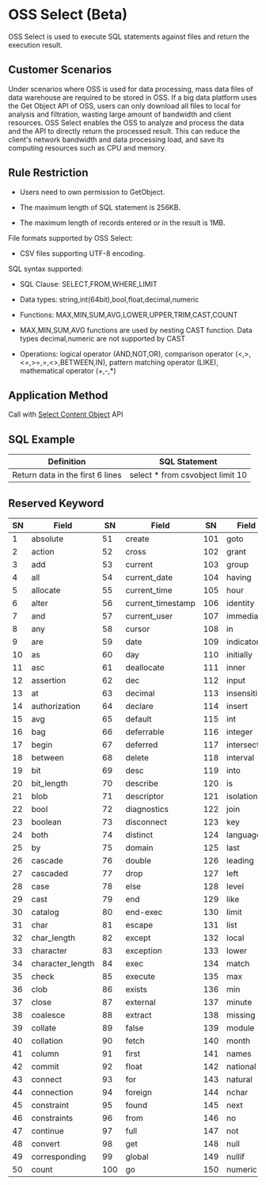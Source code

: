# OSS Select (Beta)

OSS Select is used to execute SQL statements against files and return the execution result.

## Customer Scenarios

Under scenarios where OSS is used for data processing, mass data files of data warehouse are required to be stored in OSS. If a big data platform uses the Get Object API of OSS, users can only download all files to local for analysis and filtration, wasting large amount of bandwidth and client resources.
OSS Select enables the OSS to analyze and process the data and the API to directly return the processed result. This can reduce the client's network bandwidth and data processing load, and save its computing resources such as CPU and memory.

## Rule Restriction

* Users need to own permission to GetObject.

* The maximum length of SQL statement is 256KB.

* The maximum length of records entered or in the result is 1MB.

File formats supported by OSS Select:

* CSV files supporting UTF-8 encoding. 

SQL syntax supported:

* SQL Clause: SELECT,FROM,WHERE,LIMIT

* Data types: string,int(64bit),bool,float,decimal,numeric

* Functions: MAX,MIN,SUM,AVG,LOWER,UPPER,TRIM,CAST,COUNT

* MAX,MIN,SUM,AVG functions are used by nesting CAST function. Data types decimal,numeric are not supported by CAST

* Operations: logical operator (AND,NOT,OR), comparison operator (<,>,<=,>=,=,<>,BETWEEN,IN), pattern matching operator (LIKE), mathematical operator (+,-,*)

## Application Method

Call with [Select Content Object](../../API-Reference-S3-Compatible/Compatibility-API/Operations-On-Objects/Select-Object-Content.md) API

## SQL Example
Definition|SQL Statement
--|--
Return data in the first 6 lines|select * from csvobject limit 10

## Reserved Keyword

SN|Field|SN|Field|SN|Field|SN|Field|SN|Field
--|--|--|--|--|--|--|--|--|--
1|absolute|51|create|101|goto|151|octet_length|201|struct
2|action|52|cross|102|grant|152|of|202|substring
3|add|53|current|103|group|153|on|203|sum
4|all|54|current_date|104|having|154|only|204|symbol
5|allocate|55|current_time|105|hour|155|open|205|system_user
6|alter|56|current_timestamp|106|identity|156|option|206|table
7|and|57|current_user|107|immediate|157|or|207|temporary
8|any|58|cursor|108|in|158|order|208|then
9|are|59|date|109|indicator|159|outer|209|time
10|as|60|day|110|initially|160|output|210|timestamp
11|asc|61|deallocate|111|inner|161|overlaps|211|timezone_hour
12|assertion|62|dec|112|input|162|pad|212|timezone_minute
13|at|63|decimal|113|insensitive|163|partial|213|to
14|authorization|64|declare|114|insert|164|pivot|214|trailing
15|avg|65|default|115|int|165|position|215|transaction
16|bag|66|deferrable|116|integer|166|precision|216|translate
17|begin|67|deferred|117|intersect|167|prepare|217|translation
18|between|68|delete|118|interval|168|preserve|218|trim
19|bit|69|desc|119|into|169|primary|219|true
20|bit_length|70|describe|120|is|170|prior|220|tuple
21|blob|71|descriptor|121|isolation|171|privileges|221|union
22|bool|72|diagnostics|122|join|172|procedure|222|unique
23|boolean|73|disconnect|123|key|173|public|223|unknown
24|both|74|distinct|124|language|174|read|224|unpivot
25|by|75|domain|125|last|175|real|225|update
26|cascade|76|double|126|leading|176|references|226|upper
27|cascaded|77|drop|127|left|177|relative|227|usage
28|case|78|else|128|level|178|restrict|228|user
29|cast|79|end|129|like|179|revoke|229|using
30|catalog|80|end-exec|130|limit|180|right|230|value
31|char|81|escape|131|list|181|rollback|231|values
32|char_length|82|except|132|local|182|rows|232|varchar
33|character|83|exception|133|lower|183|schema|233|varying
34|character_length|84|exec|134|match|184|scroll|234|view
35|check|85|execute|135|max|185|second|235|when
36|clob|86|exists|136|min|186|section|236|whenever
37|close|87|external|137|minute|187|select|237|where
38|coalesce|88|extract|138|missing|188|session|238|with
39|collate|89|false|139|module|189|session_user|239|work
40|collation|90|fetch|140|month|190|set|240|write
41|column|91|first|141|names|191|sexp|241|year
42|commit|92|float|142|national|192|size|242|zone
43|connect|93|for|143|natural|193|smallint|-|-
44|connection|94|foreign|144|nchar|194|some|-|-
45|constraint|95|found|145|next|195|space|-|-
46|constraints|96|from|146|no|196|sql|-|-
47|continue|97|full|147|not|197|sqlcode|-|-
48|convert|98|get|148|null|198|sqlerror|-|-
49|corresponding|99|global|149|nullif|199|sqlstate|-|-
50|count|100|go|150|numeric|200|string|-|-
